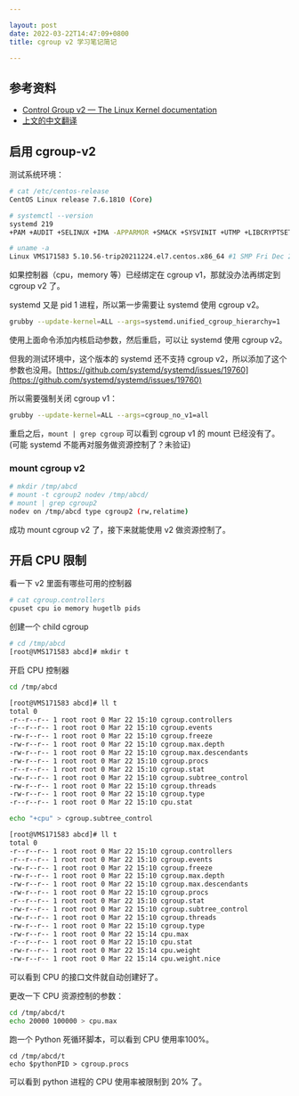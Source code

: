 ```yaml
---

layout: post
date: 2022-03-22T14:47:09+0800
title: cgroup v2 学习笔记简记

---
```


## 参考资料

- [Control Group v2 — The Linux Kernel documentation](https://www.kernel.org/doc/html/v5.10/admin-guide/cgroup-v2.html)
- [上文的中文翻译](https://arthurchiao.art/blog/cgroupv2-zh)

## 启用 cgroup-v2

测试系统环境：

```sh
# cat /etc/centos-release
CentOS Linux release 7.6.1810 (Core)

# systemctl --version
systemd 219
+PAM +AUDIT +SELINUX +IMA -APPARMOR +SMACK +SYSVINIT +UTMP +LIBCRYPTSETUP +GCRYPT +GNUTLS +ACL +XZ +LZ4 -SECCOMP +BLKID +ELFUTILS +KMOD +IDN

# uname -a
Linux VMS171583 5.10.56-trip20211224.el7.centos.x86_64 #1 SMP Fri Dec 24 02:11:17 EST 2021 x86_64 x86_64 x86_64 GNU/Linux
```

如果控制器（cpu，memory 等）已经绑定在 cgroup v1，那就没办法再绑定到 cgroup v2 了。

systemd 又是 pid 1 进程，所以第一步需要让 systemd 使用 cgroup v2。

```sh
grubby --update-kernel=ALL --args=systemd.unified_cgroup_hierarchy=1
```

使用上面命令添加内核启动参数，然后重启，可以让 systemd 使用 cgroup v2。

但我的测试环境中，这个版本的 systemd 还不支持 cgroup v2，所以添加了这个参数也没用。[https://github.com/systemd/systemd/issues/19760](https://github.com/systemd/systemd/issues/19760)

所以需要强制关闭 cgroup v1：

```sh
grubby --update-kernel=ALL --args=cgroup_no_v1=all
```

重启之后，`mount | grep cgroup` 可以看到 cgroup v1 的 mount 已经没有了。(可能 systemd 不能再对服务做资源控制了？未验证)

### mount cgroup v2

```sh
# mkdir /tmp/abcd
# mount -t cgroup2 nodev /tmp/abcd/
# mount | grep cgroup2
nodev on /tmp/abcd type cgroup2 (rw,relatime)
```

成功 mount cgroup v2 了，接下来就能使用 v2 做资源控制了。

## 开启 CPU 限制

看一下 v2 里面有哪些可用的控制器

```sh
# cat cgroup.controllers
cpuset cpu io memory hugetlb pids
```

创建一个 child cgroup

```sh
# cd /tmp/abcd
[root@VMS171583 abcd]# mkdir t
```

开启 CPU 控制器

```sh
cd /tmp/abcd

[root@VMS171583 abcd]# ll t
total 0
-r--r--r-- 1 root root 0 Mar 22 15:10 cgroup.controllers
-r--r--r-- 1 root root 0 Mar 22 15:10 cgroup.events
-rw-r--r-- 1 root root 0 Mar 22 15:10 cgroup.freeze
-rw-r--r-- 1 root root 0 Mar 22 15:10 cgroup.max.depth
-rw-r--r-- 1 root root 0 Mar 22 15:10 cgroup.max.descendants
-rw-r--r-- 1 root root 0 Mar 22 15:10 cgroup.procs
-r--r--r-- 1 root root 0 Mar 22 15:10 cgroup.stat
-rw-r--r-- 1 root root 0 Mar 22 15:10 cgroup.subtree_control
-rw-r--r-- 1 root root 0 Mar 22 15:10 cgroup.threads
-rw-r--r-- 1 root root 0 Mar 22 15:10 cgroup.type
-r--r--r-- 1 root root 0 Mar 22 15:10 cpu.stat

echo "+cpu" > cgroup.subtree_control

[root@VMS171583 abcd]# ll t
total 0
-r--r--r-- 1 root root 0 Mar 22 15:10 cgroup.controllers
-r--r--r-- 1 root root 0 Mar 22 15:10 cgroup.events
-rw-r--r-- 1 root root 0 Mar 22 15:10 cgroup.freeze
-rw-r--r-- 1 root root 0 Mar 22 15:10 cgroup.max.depth
-rw-r--r-- 1 root root 0 Mar 22 15:10 cgroup.max.descendants
-rw-r--r-- 1 root root 0 Mar 22 15:10 cgroup.procs
-r--r--r-- 1 root root 0 Mar 22 15:10 cgroup.stat
-rw-r--r-- 1 root root 0 Mar 22 15:10 cgroup.subtree_control
-rw-r--r-- 1 root root 0 Mar 22 15:10 cgroup.threads
-rw-r--r-- 1 root root 0 Mar 22 15:10 cgroup.type
-rw-r--r-- 1 root root 0 Mar 22 15:14 cpu.max
-r--r--r-- 1 root root 0 Mar 22 15:10 cpu.stat
-rw-r--r-- 1 root root 0 Mar 22 15:14 cpu.weight
-rw-r--r-- 1 root root 0 Mar 22 15:14 cpu.weight.nice
```

可以看到 CPU 的接口文件就自动创建好了。

更改一下 CPU 资源控制的参数：

```sh
cd /tmp/abcd/t
echo 20000 100000 > cpu.max
```

跑一个 Python 死循环脚本，可以看到 CPU 使用率100%。

```
cd /tmp/abcd/t
echo $pythonPID > cgroup.procs
```

可以看到 python 进程的 CPU 使用率被限制到 20% 了。
